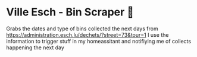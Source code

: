 # Ville Esch - Bin Scraper 🚮
Grabs the dates and type of bins collected the next days from https://administration.esch.lu/dechets/?street=73&tour=1
I use the information to trigger stuff in my homeassitant and notifiying me of collects happening the next day
